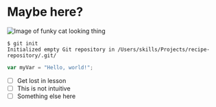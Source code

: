 # Maybe here?
![Image of funky cat looking thing](https://octodex.github.com/images/yaktocat.png)
```
$ git init
Initialized empty Git repository in /Users/skills/Projects/recipe-repository/.git/
```
``` javascript
var myVar = "Hello, world!";
```
- [ ] Get lost in lesson
- [ ] This is not intuitive
- [ ] Something else here

